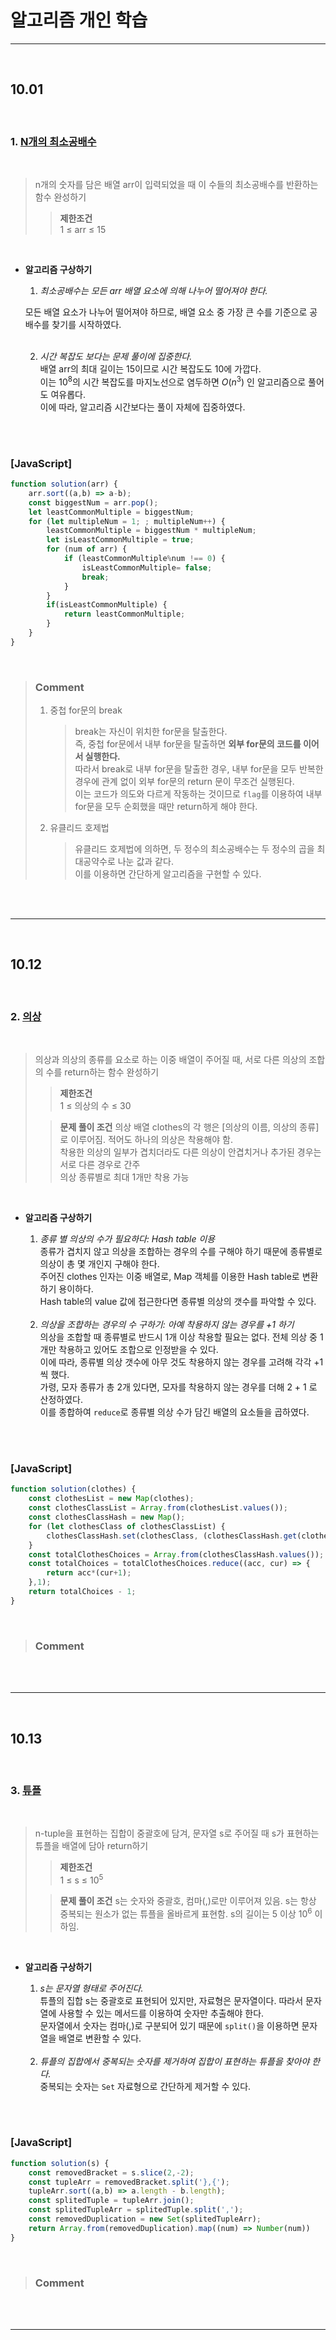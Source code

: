 # 알고리즘 개인 학습

---

<br>

## 10.01

<br>

### 1. [**N개의 최소공배수**](https://school.programmers.co.kr/learn/courses/30/lessons/12953)

<br>

> n개의 숫자를 담은 배열 arr이 입력되었을 때 이 수들의 최소공배수를 반환하는 함수 완성하기
>
> > **제한조건**  
> > 1 ≤ arr ≤ 15

<br>

- **알고리즘 구상하기**

  1. _최소공배수는 모든 arr 배열 요소에 의해 나누어 떨어져야 한다._

  모든 배열 요소가 나누어 떨어져야 하므로, 배열 요소 중 가장 큰 수를 기준으로 공배수를 찾기를 시작하였다.

    <br>

  2. _시간 복잡도 보다는 문제 풀이에 집중한다._  
     배열 arr의 최대 길이는 15이므로 시간 복잡도도 $10$에 가깝다.  
     이는 $10^8$의 시간 복잡도를 마지노선으로 염두하면 $O(n^3)$ 인 알고리즘으로 풀어도 여유롭다.  
     이에 따라, 알고리즘 시간보다는 풀이 자체에 집중하였다.

    <br>

<br>

### [JavaScript]

```JavaScript
function solution(arr) {
    arr.sort((a,b) => a-b);
    const biggestNum = arr.pop();
    let leastCommonMultiple = biggestNum;
    for (let multipleNum = 1; ; multipleNum++) {
        leastCommonMultiple = biggestNum * multipleNum;
        let isLeastCommonMultiple = true;
        for (num of arr) {
            if (leastCommonMultiple%num !== 0) {
                isLeastCommonMultiple= false;
                break;
            }
        }
        if(isLeastCommonMultiple) {
            return leastCommonMultiple;
        }
    }
}
```

<br>

> ### **Comment**
>
> 1. 중첩 for문의 break
>
>    > break는 자신이 위치한 for문을 탈출한다.  
>    > 즉, 중첩 for문에서 내부 for문을 탈출하면 **외부 for문의 코드를 이어서 실행한다.**  
>    > 따라서 break로 내부 for문을 탈출한 경우, 내부 for문을 모두 반복한 경우에 관계 없이 외부 for문의 return 문이 무조건 실행된다.  
>    > 이는 코드가 의도와 다르게 작동하는 것이므로 `flag`를 이용하여 내부 for문을 모두 순회했을 때만 return하게 해야 한다.
>
> 2. 유클리드 호제법
>    > 유클리드 호제법에 의하면, 두 정수의 최소공배수는 두 정수의 곱을 최대공약수로 나눈 값과 같다.  
>    > 이를 이용하면 간단하게 알고리즘을 구현할 수 있다.

<br>
<br>

---

<br>

## 10.12

<br>

### 2. [**의상**](https://school.programmers.co.kr/learn/courses/30/lessons/42578)

<br>

> 의상과 의상의 종류를 요소로 하는 이중 배열이 주어질 때, 서로 다른 의상의 조합의 수를 return하는 함수 완성하기
>
> > **제한조건**  
> > 1 ≤ 의상의 수 ≤ 30
>
> > **문제 풀이 조건**
> > 의상 배열 clothes의 각 행은 [의상의 이름, 의상의 종류]로 이루어짐.
> > 적어도 하나의 의상은 착용해야 함.  
> > 착용한 의상의 일부가 겹치더라도 다른 의상이 안겹치거나 추가된 경우는 서로 다른 경우로 간주  
> > 의상 종류별로 최대 1개만 착용 가능

<br>

- **알고리즘 구상하기**

  1. _종류 별 의상의 수가 필요하다: Hash table 이용_  
     종류가 겹치지 않고 의상을 조합하는 경우의 수를 구해야 하기 때문에 종류별로 의상이 총 몇 개인지 구해야 한다.  
     주어진 clothes 인자는 이중 배열로, Map 객체를 이용한 Hash table로 변환하기 용이하다.  
     Hash table의 value 값에 접근한다면 종류별 의상의 갯수를 파악할 수 있다.

    <br>

  2. _의상을 조합하는 경우의 수 구하기: 아예 착용하지 않는 경우를 +1 하기_  
     의상을 조합할 때 종류별로 반드시 1개 이상 착용할 필요는 없다. 전체 의상 중 1개만 착용하고 있어도 조합으로 인정받을 수 있다.  
     이에 따라, 종류별 의상 갯수에 아무 것도 착용하지 않는 경우를 고려해 각각 +1씩 했다.  
     가령, 모자 종류가 총 2개 있다면, 모자를 착용하지 않는 경우를 더해 2 + 1 로 산정하였다.  
     이를 종합하여 `reduce`로 종류별 의상 수가 담긴 배열의 요소들을 곱하였다.

    <br>

<br>

### [JavaScript]

```JavaScript
function solution(clothes) {
    const clothesList = new Map(clothes);
    const clothesClassList = Array.from(clothesList.values());
    const clothesClassHash = new Map();
    for (let clothesClass of clothesClassList) {
        clothesClassHash.set(clothesClass, (clothesClassHash.get(clothesClass)??0) + 1);
    }
    const totalClothesChoices = Array.from(clothesClassHash.values());
    const totalChoices = totalClothesChoices.reduce((acc, cur) => {
        return acc*(cur+1);
    },1);
    return totalChoices - 1;
}
```

<br>

> ### **Comment**

<br>
<br>

---

<br>

## 10.13

<br>

### 3. [**튜플**](https://school.programmers.co.kr/learn/courses/30/lessons/64065)

<br>

> n-tuple을 표현하는 집합이 중괄호에 담겨, 문자열 s로 주어질 때 s가 표현하는 튜플을 배열에 담아 return하기
>
> > **제한조건**  
> > 1 ≤ s ≤ $10^5$
>
> > **문제 풀이 조건**
> > s는 숫자와 중괄호, 컴마(,)로만 이루어져 있음.
> > s는 항상 중복되는 원소가 없는 튜플을 올바르게 표현함.
> > s의 길이는 5 이상 $10^6$ 이하임.

<br>

- **알고리즘 구상하기**

  1. _s는 문자열 형태로 주어진다._  
     튜플의 집합 s는 중괄호로 표현되어 있지만, 자료형은 문자열이다. 따라서 문자열에 사용할 수 있는 메서드를 이용하여 숫자만 추출해야 한다.  
     문자열에서 숫자는 컴마(,)로 구분되어 있기 때문에 `split()`을 이용하면 문자열을 배열로 변환할 수 있다.

    <br>

  2. _튜플의 집합에서 중복되는 숫자를 제거하여 집합이 표현하는 튜플을 찾아야 한다._  
     중복되는 숫자는 `Set` 자료형으로 간단하게 제거할 수 있다.

    <br>

<br>

### [JavaScript]

```JavaScript
function solution(s) {
    const removedBracket = s.slice(2,-2);
    const tupleArr = removedBracket.split('},{');
    tupleArr.sort((a,b) => a.length - b.length);
    const splitedTuple = tupleArr.join();
    const splitedTupleArr = splitedTuple.split(',');
    const removedDuplication = new Set(splitedTupleArr);
    return Array.from(removedDuplication).map((num) => Number(num))
}
```

<br>

> ### **Comment**

<br>
<br>

---
